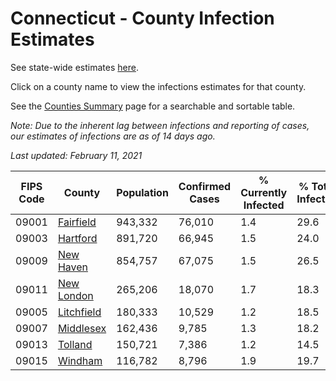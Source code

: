# Connecticut - County Infection Estimates

See state-wide estimates [here](/infections/us-ct).

Click on a county name to view the infections estimates for that county.

See the [Counties Summary](/infections/summary-counties) page for a searchable and sortable table.

*Note: Due to the inherent lag between infections and reporting of cases, our estimates of infections are as of 14 days ago.*

*Last updated: February 11, 2021*

|   FIPS Code |                   County |   Population |   Confirmed Cases |   % Currently Infected |   % Total Infected |
|-------------|--------------------------|--------------|-------------------|------------------------|--------------------|
|       09001 |   [Fairfield](fairfield) |      943,332 |            76,010 |                    1.4 |               29.6 |
|       09003 |     [Hartford](hartford) |      891,720 |            66,945 |                    1.5 |               24.0 |
|       09009 |   [New Haven](new-haven) |      854,757 |            67,075 |                    1.5 |               26.5 |
|       09011 | [New London](new-london) |      265,206 |            18,070 |                    1.7 |               18.3 |
|       09005 | [Litchfield](litchfield) |      180,333 |            10,529 |                    1.2 |               18.5 |
|       09007 |   [Middlesex](middlesex) |      162,436 |             9,785 |                    1.3 |               18.2 |
|       09013 |       [Tolland](tolland) |      150,721 |             7,386 |                    1.2 |               14.5 |
|       09015 |       [Windham](windham) |      116,782 |             8,796 |                    1.9 |               19.7 |